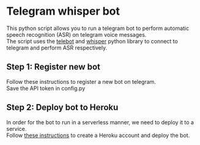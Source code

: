 # Telegram whisper bot
This python script allows you to run a telegram bot to perform automatic speech recognition (ASR) on telegram voice messages.  
The script uses the [telebot](https://github.com/eternnoir/pyTelegramBotAPI) and [whisper](https://github.com/openai/whisper) python library to connect to telegram and perform ASR respectively.
## Step 1: Register new bot
Follow these instructions to register a new bot on telegram.  
Save the API token in config.py

## Step 2: Deploy bot to Heroku
In order for the bot to run in a serverless manner, we need to deploy it to a service.  
Follow [these instructions](https://devcenter.heroku.com/articles/getting-started-with-python) to create a Heroku account and deploy the bot.
